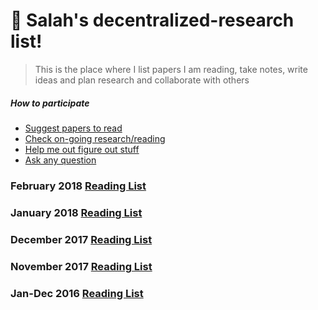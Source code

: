 # 📖  Salah's decentralized-research list!
> This is the place where I list papers I am reading, take notes, write ideas and plan research and collaborate with others

##### How to participate
- [Suggest papers to read](https://github.com/nicola/reading-list/issues/new)
- [Check on-going research/reading](https://github.com/nicola/reading-list/issues)
- [Help me out figure out stuff](https://github.com/nicola/reading-list/issues)
- [Ask any question](https://github.com/nicola/reading-list/issues/new)

### February 2018 [Reading List](https://github.com/nicola/decentralized-research/issues/34)
###  January 2018 [Reading List](https://github.com/nicola/decentralized-research/issues/33)
###  December 2017 [Reading List](https://github.com/nicola/decentralized-research/issues/31)
###  November 2017 [Reading List](https://github.com/nicola/decentralized-research/issues/30)
### Jan-Dec 2016 [Reading List](https://github.com/nicola/decentralized-research/blob/master/2016.md)
